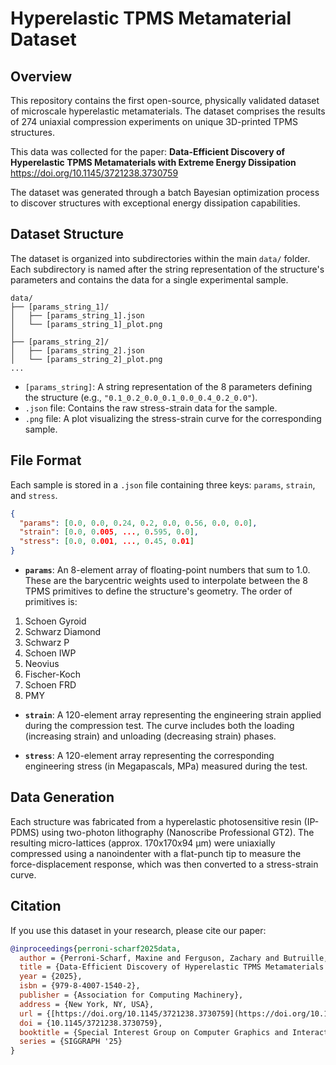 # Hyperelastic TPMS Metamaterial Dataset

## Overview

This repository contains the first open-source, physically validated dataset of microscale hyperelastic metamaterials. The dataset comprises the results of 274 uniaxial compression experiments on unique 3D-printed TPMS structures.

This data was collected for the paper:
**Data-Efficient Discovery of Hyperelastic TPMS Metamaterials with Extreme Energy Dissipation**
<https://doi.org/10.1145/3721238.3730759>

The dataset was generated through a batch Bayesian optimization process to discover structures with exceptional energy dissipation capabilities.

## Dataset Structure

The dataset is organized into subdirectories within the main `data/` folder. Each subdirectory is named after the string representation of the structure's parameters and contains the data for a single experimental sample.

```
data/
├── [params_string_1]/
│   ├── [params_string_1].json
│   └── [params_string_1]_plot.png
│
├── [params_string_2]/
│   ├── [params_string_2].json
│   └── [params_string_2]_plot.png
...
```

-   `[params_string]`: A string representation of the 8 parameters defining the structure (e.g., `"0.1_0.2_0.0_0.1_0.0_0.4_0.2_0.0"`).
-   `.json` file: Contains the raw stress-strain data for the sample.
-   `.png` file: A plot visualizing the stress-strain curve for the corresponding sample.

## File Format

Each sample is stored in a `.json` file containing three keys: `params`, `strain`, and `stress`.

```json
{
  "params": [0.0, 0.0, 0.24, 0.2, 0.0, 0.56, 0.0, 0.0],
  "strain": [0.0, 0.005, ..., 0.595, 0.0],
  "stress": [0.0, 0.001, ..., 0.45, 0.01]
}
```

-   **`params`**: An 8-element array of floating-point numbers that sum to 1.0. These are the barycentric weights used to interpolate between the 8 TPMS primitives to define the structure's geometry. The order of primitives is:

  1. Schoen Gyroid
  2. Schwarz Diamond
  3. Schwarz P
  4. Schoen IWP
  5. Neovius
  6. Fischer-Koch
  7. Schoen FRD
  8. PMY

-   **`strain`**: A 120-element array representing the engineering strain applied during the compression test. The curve includes both the loading (increasing strain) and unloading (decreasing strain) phases.

-   **`stress`**: A 120-element array representing the corresponding engineering stress (in Megapascals, MPa) measured during the test.

## Data Generation

Each structure was fabricated from a hyperelastic photosensitive resin (IP-PDMS) using two-photon lithography (Nanoscribe Professional GT2). The resulting micro-lattices (approx. 170x170x94 µm) were uniaxially compressed using a nanoindenter with a flat-punch tip to measure the force-displacement response, which was then converted to a stress-strain curve.

## Citation

If you use this dataset in your research, please cite our paper:

```bibtex
@inproceedings{perroni-scharf2025data,
  author = {Perroni-Scharf, Maxine and Ferguson, Zachary and Butruille, Thomas and Portela, Carlos M. and Konakovi\'{c} Lukovi\'{c}, Mina},
  title = {Data-Efficient Discovery of Hyperelastic TPMS Metamaterials with Extreme Energy Dissipation},
  year = {2025},
  isbn = {979-8-4007-1540-2},
  publisher = {Association for Computing Machinery},
  address = {New York, NY, USA},
  url = {[https://doi.org/10.1145/3721238.3730759](https://doi.org/10.1145/3721238.3730759)},
  doi = {10.1145/3721238.3730759},
  booktitle = {Special Interest Group on Computer Graphics and Interactive Techniques Conference Conference Papers},
  series = {SIGGRAPH '25}
}
